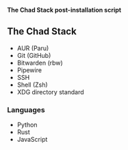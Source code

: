 **The Chad Stack post-installation script**

## The Chad Stack

- AUR (Paru)
- Git (GitHub)
- Bitwarden (rbw)
- Pipewire
- SSH
- Shell (Zsh)
- XDG directory standard

### Languages

- Python
- Rust
- JavaScript

